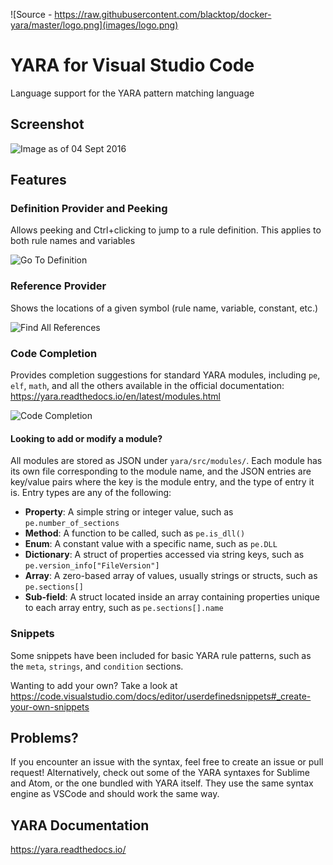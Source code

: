 ![Source - https://raw.githubusercontent.com/blacktop/docker-yara/master/logo.png](images/logo.png)

# YARA for Visual Studio Code
Language support for the YARA pattern matching language

## Screenshot
![Image as of 04 Sept 2016](images/04092016.PNG)

## Features

### Definition Provider and Peeking
Allows peeking and Ctrl+clicking to jump to a rule definition. This applies to both rule names and variables

![Go To Definition](images/peek_rules.PNG)

### Reference Provider
Shows the locations of a given symbol (rule name, variable, constant, etc.)

![Find All References](images/references.PNG)

### Code Completion
Provides completion suggestions for standard YARA modules, including `pe`, `elf`, `math`, and all the others available in the official documentation: https://yara.readthedocs.io/en/latest/modules.html

![Code Completion](images/module_completion.PNG)

#### Looking to add or modify a module?
All modules are stored as JSON under `yara/src/modules/`. Each module has its own file corresponding to the module name, and the JSON entries are key/value pairs where the key is the module entry, and the type of entry it is. Entry types are any of the following:

* **Property**: A simple string or integer value, such as `pe.number_of_sections`
* **Method**: A function to be called, such as `pe.is_dll()`
* **Enum**: A constant value with a specific name, such as `pe.DLL`
* **Dictionary**: A struct of properties accessed via string keys, such as `pe.version_info["FileVersion"]`
* **Array**: A zero-based array of values, usually strings or structs, such as `pe.sections[]`
* **Sub-field**: A struct located inside an array containing properties unique to each array entry, such as `pe.sections[].name`

### Snippets
Some snippets have been included for basic YARA rule patterns, such as the `meta`, `strings`, and `condition` sections.

Wanting to add your own? Take a look at https://code.visualstudio.com/docs/editor/userdefinedsnippets#_create-your-own-snippets

## Problems?
If you encounter an issue with the syntax, feel free to create an issue or pull request!
Alternatively, check out some of the YARA syntaxes for Sublime and Atom, or the one bundled with YARA itself.
They use the same syntax engine as VSCode and should work the same way.

## YARA Documentation
https://yara.readthedocs.io/
